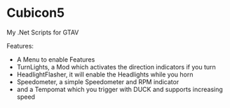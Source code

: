 # Cubicon5
My .Net Scripts for GTAV

Features:
  - A Menu to enable Features
  - TurnLights, a Mod which activates the direction indicators if you turn
  - HeadlightFlasher, it will enable the Headlights while you horn
  - Speedometer, a simple Speedometer and RPM indicator
  - and a Tempomat which you trigger with DUCK and supports increasing speed 
